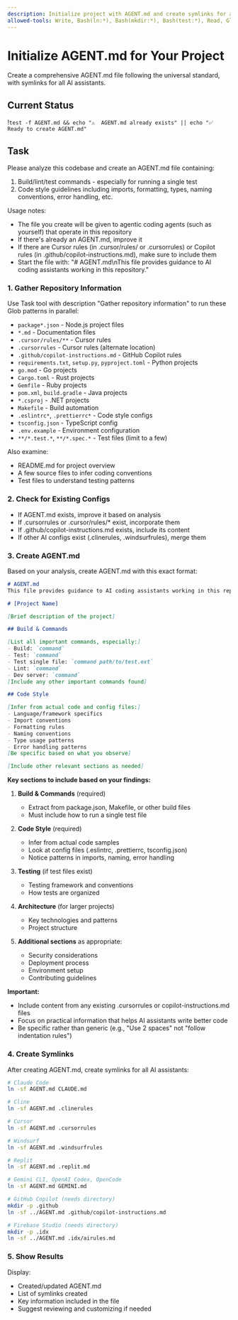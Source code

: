 ```yaml
---
description: Initialize project with AGENT.md and create symlinks for all AI assistants
allowed-tools: Write, Bash(ln:*), Bash(mkdir:*), Bash(test:*), Read, Glob, Task
---
```


# Initialize AGENT.md for Your Project

Create a comprehensive AGENT.md file following the universal standard, with symlinks for all AI assistants.

## Current Status
!`test -f AGENT.md && echo "⚠️  AGENT.md already exists" || echo "✅ Ready to create AGENT.md"`

## Task

Please analyze this codebase and create an AGENT.md file containing:
1. Build/lint/test commands - especially for running a single test
2. Code style guidelines including imports, formatting, types, naming conventions, error handling, etc.

Usage notes:
- The file you create will be given to agentic coding agents (such as yourself) that operate in this repository
- If there's already an AGENT.md, improve it
- If there are Cursor rules (in .cursor/rules/ or .cursorrules) or Copilot rules (in .github/copilot-instructions.md), make sure to include them
- Start the file with: "# AGENT.md\nThis file provides guidance to AI coding assistants working in this repository."

### 1. Gather Repository Information
Use Task tool with description "Gather repository information" to run these Glob patterns in parallel:
- `package*.json` - Node.js project files
- `*.md` - Documentation files
- `.cursor/rules/**` - Cursor rules
- `.cursorrules` - Cursor rules (alternate location)
- `.github/copilot-instructions.md` - GitHub Copilot rules
- `requirements.txt`, `setup.py`, `pyproject.toml` - Python projects
- `go.mod` - Go projects
- `Cargo.toml` - Rust projects
- `Gemfile` - Ruby projects
- `pom.xml`, `build.gradle` - Java projects
- `*.csproj` - .NET projects
- `Makefile` - Build automation
- `.eslintrc*`, `.prettierrc*` - Code style configs
- `tsconfig.json` - TypeScript config
- `.env.example` - Environment configuration
- `**/*.test.*`, `**/*.spec.*` - Test files (limit to a few)

Also examine:
- README.md for project overview
- A few source files to infer coding conventions
- Test files to understand testing patterns

### 2. Check for Existing Configs
- If AGENT.md exists, improve it based on analysis
- If .cursorrules or .cursor/rules/* exist, incorporate them
- If .github/copilot-instructions.md exists, include its content
- If other AI configs exist (.clinerules, .windsurfrules), merge them

### 3. Create AGENT.md
Based on your analysis, create AGENT.md with this exact format:

```markdown
# AGENT.md
This file provides guidance to AI coding assistants working in this repository.

# [Project Name]

[Brief description of the project]

## Build & Commands

[List all important commands, especially:]
- Build: `command`
- Test: `command`
- Test single file: `command path/to/test.ext`
- Lint: `command`
- Dev server: `command`
[Include any other important commands found]

## Code Style

[Infer from actual code and config files:]
- Language/framework specifics
- Import conventions
- Formatting rules
- Naming conventions
- Type usage patterns
- Error handling patterns
[Be specific based on what you observe]

[Include other relevant sections as needed]
```

**Key sections to include based on your findings:**

1. **Build & Commands** (required)
   - Extract from package.json, Makefile, or other build files
   - Must include how to run a single test file

2. **Code Style** (required)
   - Infer from actual code samples
   - Look at config files (.eslintrc, .prettierrc, tsconfig.json)
   - Notice patterns in imports, naming, error handling

3. **Testing** (if test files exist)
   - Testing framework and conventions
   - How tests are organized

4. **Architecture** (for larger projects)
   - Key technologies and patterns
   - Project structure

5. **Additional sections** as appropriate:
   - Security considerations
   - Deployment process
   - Environment setup
   - Contributing guidelines

**Important:** 
- Include content from any existing .cursorrules or copilot-instructions.md files
- Focus on practical information that helps AI assistants write better code
- Be specific rather than generic (e.g., "Use 2 spaces" not "follow indentation rules")

### 4. Create Symlinks
After creating AGENT.md, create symlinks for all AI assistants:

```bash
# Claude Code
ln -sf AGENT.md CLAUDE.md

# Cline
ln -sf AGENT.md .clinerules

# Cursor
ln -sf AGENT.md .cursorrules

# Windsurf
ln -sf AGENT.md .windsurfrules

# Replit
ln -sf AGENT.md .replit.md

# Gemini CLI, OpenAI Codex, OpenCode
ln -sf AGENT.md GEMINI.md

# GitHub Copilot (needs directory)
mkdir -p .github
ln -sf ../AGENT.md .github/copilot-instructions.md

# Firebase Studio (needs directory)
mkdir -p .idx
ln -sf ../AGENT.md .idx/airules.md
```

### 5. Show Results
Display:
- Created/updated AGENT.md
- List of symlinks created
- Key information included in the file
- Suggest reviewing and customizing if needed

